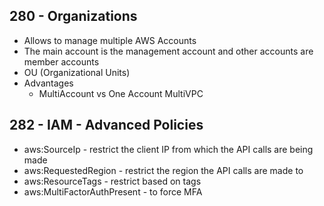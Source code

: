 ## 280 - Organizations

- Allows to manage multiple AWS Accounts
- The main account is the management account and other accounts are member accounts
- OU (Organizational Units)
- Advantages
  - MultiAccount vs One Account MultiVPC

## 282 - IAM - Advanced Policies

- aws:SourceIp - restrict the client IP from which the API calls are being made
- aws:RequestedRegion - restrict the region the API calls are made to
- aws:ResourceTags - restrict based on tags
- aws:MultiFactorAuthPresent - to force MFA
